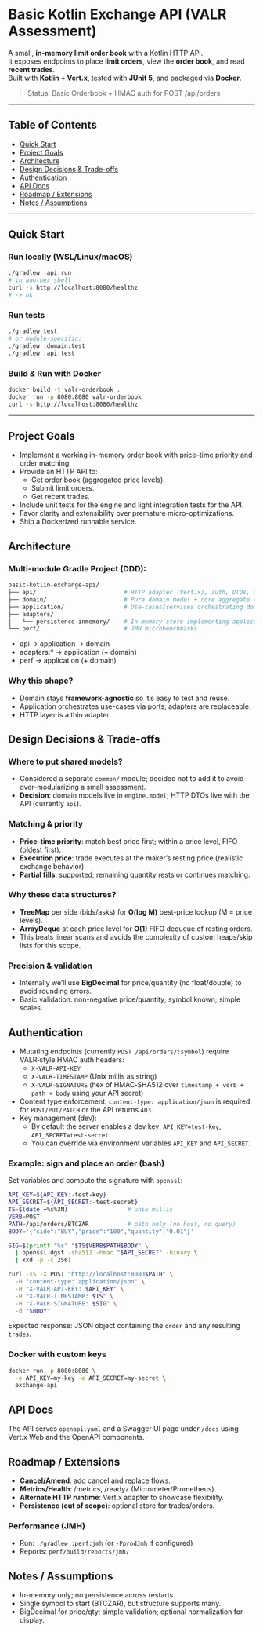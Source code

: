 # Basic Kotlin Exchange API (VALR Assessment)

A small, **in-memory limit order book** with a Kotlin HTTP API.  
It exposes endpoints to place **limit orders**, view the **order book**, and read **recent trades**.  
Built with **Kotlin + Vert.x**, tested with **JUnit 5**, and packaged via **Docker**.

> Status: Basic Orderbook + HMAC auth for POST /api/orders

---

## Table of Contents
- [Quick Start](#quick-start)
- [Project Goals](#project-goals)
- [Architecture](#architecture)
- [Design Decisions & Trade-offs](#design-decisions--trade-offs)
- [Authentication](#authentication)
- [API Docs](#api-docs)
- [Roadmap / Extensions](#roadmap--extensions)
- [Notes / Assumptions](#notes--assumptions)

---

## Quick Start

### Run locally (WSL/Linux/macOS)
```bash
./gradlew :api:run
# in another shell
curl -s http://localhost:8080/healthz
# -> ok
```

### Run tests
```bash
./gradlew test
# or module-specific:
./gradlew :domain:test
./gradlew :api:test
```

### Build & Run with Docker
```bash
docker build -t valr-orderbook .
docker run -p 8080:8080 valr-orderbook
curl -s http://localhost:8080/healthz
```

---

## Project Goals

- Implement a working in-memory order book with price–time priority and order matching.
- Provide an HTTP API to:
    - Get order book (aggregated price levels).
    - Submit limit orders.
    - Get recent trades.
- Include unit tests for the engine and light integration tests for the API.
- Favor clarity and extensibility over premature micro-optimizations.
- Ship a Dockerized runnable service.

## Architecture

### Multi-module Gradle Project (DDD):
```bash
basic-kotlin-exchange-api/
├── api/                         # HTTP adapter (Vert.x), auth, DTOs, OpenAPI
├── domain/                      # Pure domain model + core aggregate (OrderBook)
├── application/                 # Use-cases/services orchestrating domain
├── adapters/
│   └── persistence-inmemory/    # In-memory store implementing application ports
└── perf/                        # JMH microbenchmarks
```

- api -> application -> domain
- adapters:* -> application (+ domain)
- perf -> application (+ domain)

### Why this shape?

- Domain stays **framework-agnostic** so it’s easy to test and reuse.
- Application orchestrates use-cases via ports; adapters are replaceable.
- HTTP layer is a thin adapter.

## Design Decisions & Trade-offs

### Where to put shared models?
- Considered a separate `common/` module; decided not to add it to avoid over-modularizing a small assessment.
- **Decision**: domain models live in `engine.model`; HTTP DTOs live with the API (currently `api`).

### Matching & priority
- **Price–time priority**: match best price first; within a price level, FIFO (oldest first).
- **Execution price**: trade executes at the maker’s resting price (realistic exchange behavior).
- **Partial fills**: supported; remaining quantity rests or continues matching.

### Why these data structures?
- **TreeMap** per side (bids/asks) for **O(log M)** best-price lookup (M = price levels).
- **ArrayDeque** at each price level for **O(1)** FIFO dequeue of resting orders.
- This beats linear scans and avoids the complexity of custom heaps/skip lists for this scope.

### Precision & validation
- Internally we’ll use **BigDecimal** for price/quantity (no float/double) to avoid rounding errors.
- Basic validation: non-negative price/quantity; symbol known; simple scales.

## Authentication

- Mutating endpoints (currently `POST /api/orders/:symbol`) require VALR‑style HMAC auth headers:
  - `X-VALR-API-KEY`
  - `X-VALR-TIMESTAMP` (Unix millis as string)
  - `X-VALR-SIGNATURE` (hex of HMAC‑SHA512 over `timestamp + verb + path + body` using your API secret)
- Content type enforcement: `content-type: application/json` is required for `POST/PUT/PATCH` or the API returns `403`.
- Key management (dev):
  - By default the server enables a dev key: `API_KEY=test-key`, `API_SECRET=test-secret`.
  - You can override via environment variables `API_KEY` and `API_SECRET`.

### Example: sign and place an order (bash)

Set variables and compute the signature with `openssl`:

```bash
API_KEY=${API_KEY:-test-key}
API_SECRET=${API_SECRET:-test-secret}
TS=$(date +%s%3N)                 # unix millis
VERB=POST
PATH=/api/orders/BTCZAR           # path only (no host, no query)
BODY='{"side":"BUY","price":"100","quantity":"0.01"}'

SIG=$(printf "%s" "$TS$VERB$PATH$BODY" \
  | openssl dgst -sha512 -hmac "$API_SECRET" -binary \
  | xxd -p -c 256)

curl -sS -X POST "http://localhost:8080$PATH" \
  -H "content-type: application/json" \
  -H "X-VALR-API-KEY: $API_KEY" \
  -H "X-VALR-TIMESTAMP: $TS" \
  -H "X-VALR-SIGNATURE: $SIG" \
  -d "$BODY"
```

Expected response: JSON object containing the `order` and any resulting `trades`.

### Docker with custom keys

```bash
docker run -p 8080:8080 \
  -e API_KEY=my-key -e API_SECRET=my-secret \
  exchange-api
```

## API Docs

The API serves `openapi.yaml` and a Swagger UI page under `/docs` using Vert.x Web and the OpenAPI components.

## Roadmap / Extensions

- **Cancel/Amend**: add cancel and replace flows.
- **Metrics/Health**: /metrics, /readyz (Micrometer/Prometheus).
- **Alternate HTTP runtime**: Vert.x adapter to showcase flexibility.
- **Persistence (out of scope)**: optional store for trades/orders.

### Performance (JMH)

- Run: `./gradlew :perf:jmh` (or `-PprodJmh` if configured)
- Reports: `perf/build/reports/jmh/`

## Notes / Assumptions
- In-memory only; no persistence across restarts.
- Single symbol to start (BTCZAR), but structure supports many.
- BigDecimal for price/qty; simple validation; optional normalization for display.
